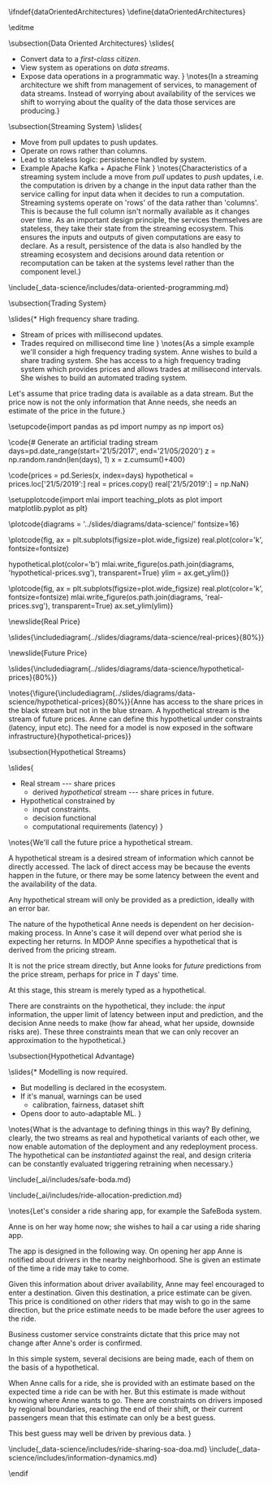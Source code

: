 \ifndef{dataOrientedArchitectures}
\define{dataOrientedArchitectures}

\editme

\subsection{Data Oriented Architectures}
\slides{
* Convert data to a *first-class citizen*.
* View system as operations on *data streams*.
* Expose data operations in a programmatic way.
}
\notes{In a streaming architecture we shift from management of services, to management of data streams. Instead of worrying about availability of the services we shift to worrying about the quality of the data those services are producing.}


\subsection{Streaming System}
\slides{
* Move from pull updates to push updates.
* Operate on rows rather than columns.
* Lead to stateless logic: persistence handled by system.
* Example Apache Kafka + Apache Flink
}
\notes{Characteristics of a streaming system include a move from *pull* updates to *push* updates, i.e. the computation is driven by a change in the input data rather than the service calling for input data when it decides to run a computation. Streaming systems operate on 'rows' of the data rather than 'columns'. This is because the full column isn't normally available as it changes over time. As an important design principle, the services themselves are stateless, they take their state from the streaming ecosystem. This ensures the inputs and outputs of given computations are easy to declare. As a result, persistence of the data is also handled by the streaming ecosystem and decisions around data retention or recomputation can be taken at the systems level rather than the component level.}

\include{_data-science/includes/data-oriented-programming.md}

\subsection{Trading System}

\slides{* High frequency share trading.
* Stream of prices with millisecond updates.
* Trades required on millisecond time line
}
\notes{As a simple example we'll consider a high frequency trading system. Anne wishes to build a share trading system. She has access to a high frequency trading system which provides prices and allows trades at millisecond intervals. She wishes to build an automated trading system.

Let's assume that price trading data is available as a data stream. But the price now is not the only information that Anne needs, she needs an estimate of the price in the future.}

\setupcode{import pandas as pd
import numpy as np
import os}

\code{# Generate an artificial trading stream
days=pd.date_range(start='21/5/2017', end='21/05/2020')
z = np.random.randn(len(days), 1)
x = z.cumsum()+400}

\code{prices = pd.Series(x, index=days)
hypothetical = prices.loc['21/5/2019':]
real = prices.copy()
real['21/5/2019':] = np.NaN}

\setupplotcode{import mlai
import teaching_plots as plot
import matplotlib.pyplot as plt}

\plotcode{diagrams = '../slides/diagrams/data-science/'
fontsize=16}

\plotcode{fig, ax = plt.subplots(figsize=plot.wide_figsize)
real.plot(color='k', fontsize=fontsize)

hypothetical.plot(color='b')
mlai.write_figure(os.path.join(diagrams, 'hypothetical-prices.svg'), transparent=True)
ylim = ax.get_ylim()}

\plotcode{fig, ax = plt.subplots(figsize=plot.wide_figsize)
real.plot(color='k', fontsize=fontsize)
mlai.write_figure(os.path.join(diagrams, 'real-prices.svg'), transparent=True)
ax.set_ylim(ylim)}


\newslide{Real Price}

\slides{\includediagram{../slides/diagrams/data-science/real-prices}{80%}}

\newslide{Future Price}

\slides{\includediagram{../slides/diagrams/data-science/hypothetical-prices}{80%}}


\notes{\figure{\includediagram{../slides/diagrams/data-science/hypothetical-prices}{80%}}{Anne has access to the share prices in the black stream but not in the blue stream. A hypothetical stream is the stream of future prices. Anne can define this hypothetical under constraints (latency, input etc). The need for a model is now exposed in the software infrastructure}{hypothetical-prices}}

\subsection{Hypothetical Streams}

\slides{
* Real stream --- share prices
    * derived *hypothetical* stream --- share prices in future.
* Hypothetical constrained by
    * input constraints.
    * decision functional
    * computational requirements (latency)
}


\notes{We'll call the future price a hypothetical stream. 

A hypothetical stream is a desired stream of information which cannot be directly accessed. The lack of direct access may be because the events happen in the future, or there may be some latency between the event and the availability of the data. 

Any hypothetical stream will only be provided as a prediction, ideally with an error bar. 

The nature of the hypothetical Anne needs is dependent on her decision-making process. In Anne's case it will depend over what period she is expecting her returns. In MDOP Anne specifies a hypothetical that is derived from the pricing stream. 

It is not the price stream directly, but Anne looks for *future* predictions from the price stream, perhaps for price in $T$ days' time.

At this stage, this stream is merely typed as a hypothetical.

There are constraints on the hypothetical, they include: the *input* information, the upper limit of latency between input and prediction, and the decision Anne needs to make (how far ahead, what her upside, downside risks are). These three constraints mean that we can only recover an approximation to the hypothetical.}

\subsection{Hypothetical Advantage}

\slides{* Modelling is now required.
* But modelling is declared in the ecosystem.
* If it's manual, warnings can be used 
     * calibration, fairness, dataset shift
* Opens door to auto-adaptable ML.
}

\notes{What is the advantage to defining things in this way? By defining, clearly, the two streams as real and hypothetical variants of each other, we now enable automation of the deployment and any redeployment process. The hypothetical can be *instantiated* against the real, and design criteria can be constantly evaluated triggering retraining when necessary.}

\include{_ai/includes/safe-boda.md}

\include{_ai/includes/ride-allocation-prediction.md}

\notes{Let's consider a ride sharing app, for example the SafeBoda system. 

Anne is on her way home now; she wishes to hail a car using a ride sharing app. 

The app is designed in the following way. On opening her app Anne is notified about drivers in the nearby neighborhood. She is given an estimate of the time a ride may take to come.

Given this information about driver availability, Anne may feel encouraged to enter a destination. Given this destination, a price estimate can be given. This price is conditioned on other riders that may wish to go in the same direction, but the price estimate needs to be made before the user agrees to the ride. 

Business customer service constraints dictate that this price may not change after Anne's order is confirmed. 

In this simple system, several decisions are being made, each of them on the basis of a hypothetical.

When Anne calls for a ride, she is provided with an estimate based on the expected time a ride can be with her. But this estimate is made without knowing where Anne wants to go. There are constraints on drivers imposed by regional boundaries, reaching the end of their shift, or their current passengers mean that this estimate can only be a best guess.

This best guess may well be driven by previous data.
}

\include{_data-science/includes/ride-sharing-soa-doa.md}
\include{_data-science/includes/information-dynamics.md}



\endif
